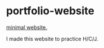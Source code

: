# portfolio-website

[minimal website.](https://adnjoo.github.io/portfolio-website/)

I made this website to practice H/C/J.
